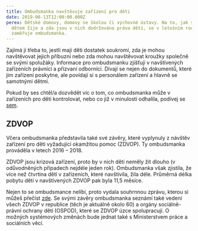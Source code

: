 ```yaml
---
title: Ombudsmanka navštěvuje zařízení pro děti
date: 2019-06-13T12:00:00.000Z
perex: Dětské domovy, domovy se školou či výchovné ústavy. Na to, jak se zde
  dětem žije a zda jsou v nich dodržována práva dětí, se v letošním roce
  zaměřuje ombudsmanka.
---
```

Zajímá ji třeba to, jestli mají děti dostatek soukromí, zda je mohou navštěvovat jejich příbuzní nebo zda mohou navštěvovat kroužky společně se svými spolužáky. Informace pro ombudsmanku zjišťují v navštívených zařízeních právníci a přizvaní odborníci. Dívají se nejen do dokumentů, které jim zařízení poskytne, ale povídají si s personálem zařízení a hlavně se samotnými dětmi.

Pokud by ses chtěl/a dozvědět víc o tom, co ombudsmanka může v zařízeních pro děti kontrolovat, nebo co již v minulosti odhalila, podívej se [sem](https://deti.ochrance.cz/pripady/ustavni-a-ochranna-vychova/).

## ZDVOP

Včera ombudsmanka představila také své závěry, které vyplynuly z návštěv zařízení pro děti vyžadující okamžitou pomoc (ZDVOP). Ty ombudsmanka prováděla v letech 2016 – 2018.

ZDVOP jsou krizová zařízení, proto by v nich děti neměly žít dlouho (v odůvodněných případech nejdéle jeden rok). Ombudsmanka však zjistila, že více než čtvrtina dětí v zařízeních, které navštívila, žila déle. Průměrná délka pobytu dětí v navštívených ZDVOP pak byla 11,5 měsíce.

Nejen to se ombudsmance nelíbí, proto vydala souhrnnou zprávu, kterou si můžeš přečíst [zde](https://www.ochrance.cz/fileadmin/user_upload/ochrana_osob/ZARIZENI/Ustavni_vychova/2019_0110_Zprava_DET_zarizeni_pro_deti_A4_CS_04_web.pdf). Se svými závěry ombudsmanka seznámí také vedení všech ZDVOP v republice (těch je aktuálně okolo 60) a orgány sociálně-právní ochrany dětí (OSPOD), které se ZDVOP úzce spolupracují. O možných systémových změnách bude jednat také s Ministerstvem práce a sociálních věcí.
